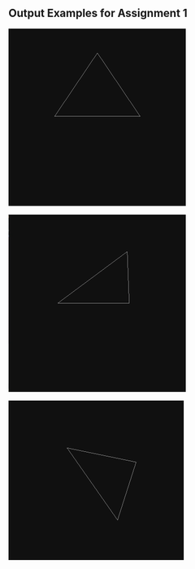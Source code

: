 ## Output Examples for Assignment 1

![3D Triangle Revolving around X-axis](https://github.com/Mistral-Twirl/GAMES101-Assignments/blob/main/Assignment1/build/Output_x.gif)

![3D Triangle Revolving around Y-axis](https://github.com/Mistral-Twirl/GAMES101-Assignments/blob/main/Assignment1/build/Output_y.gif)

![3D Triangle Revolving around Z-axis](https://github.com/Mistral-Twirl/GAMES101-Assignments/blob/main/Assignment1/build/Output_z.gif)
